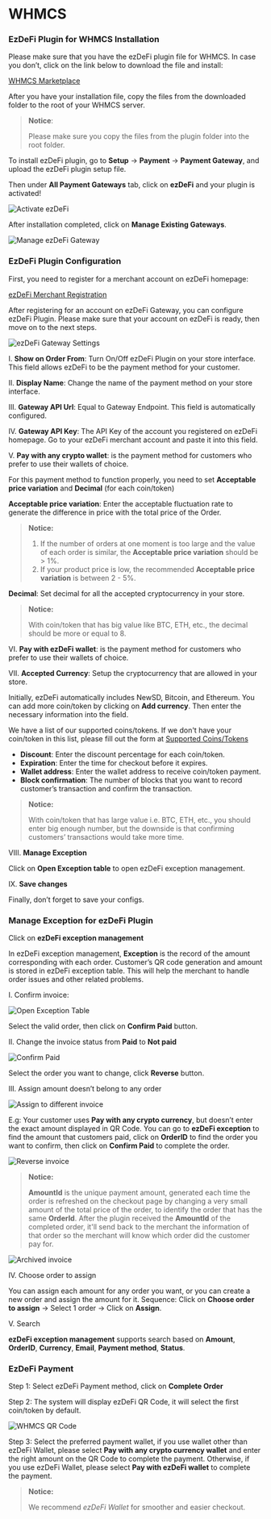 # WHMCS

### EzDeFi Plugin for WHMCS Installation

Please make sure that you have the ezDeFi plugin file for WHMCS. In case you don’t, click on the link below to download the file and install:

[WHMCS Marketplace](https://marketplace.whmcs.com/product/5231)

After you have your installation file, copy the files from the downloaded folder to the root of your WHMCS server.
> **Notice**:
>
> Please make sure you copy the files from the plugin folder into the root folder.

To install ezDeFi plugin, go to **Setup** -> **Payment** -> **Payment Gateway**, and upload the ezDeFi plugin setup file.

Then under **All Payment Gateways** tab, click on **ezDeFi** and your plugin is activated!

![Activate ezDeFi](../../img/whmcs-actv.png "Activate ezDeFi")

After installation completed, click on **Manage Existing Gateways**.

![Manage ezDeFi Gateway](../../img/whmcs-manage.png "Manage ezDeFi Gateway")

### EzDeFi Plugin Configuration

First, you need to register for a merchant account on ezDeFi homepage:

[ezDeFi Merchant Registration](https://merchant.ezdefi.com/register?utm_source=docs)

After registering for an account on ezDeFi Gateway, you can configure ezDeFi Plugin. Please make sure that your account on ezDeFi is ready, then move on to the next steps.

![ezDeFi Gateway Settings](../../img/whmcs-setting.png "ezDeFi Gateway Settings")

I. **Show on Order From**: Turn On/Off ezDeFi Plugin on your store interface. This field allows ezDeFi to be the payment method for your customer.

II. **Display Name**: Change the name of the payment method on your store interface.

III. **Gateway API Url**: Equal to Gateway Endpoint. This field is automatically configured.

IV. **Gateway API Key**: The API Key of the account you registered on ezDeFi homepage. Go to your ezDeFi merchant account and paste it into this field.

V. **Pay with any crypto wallet**: is the payment method for customers who prefer to use their wallets of choice.

For this payment method to function properly, you need to set **Acceptable price variation** and **Decimal** (for each coin/token)

**Acceptable price variation**: Enter the acceptable fluctuation rate to generate the difference in price with the total price of the Order.

> **Notice:**
> 1. If the number of orders at one moment is too large  and the value of each order is similar, the **Acceptable price variation** should be > 1%.
> 2. If your product price is low, the recommended **Acceptable price variation** is between 2 - 5%.

**Decimal**: Set decimal for all the accepted cryptocurrency in your store.

> **Notice:** 
> 
> With coin/token that has big value like BTC, ETH, etc., the decimal should be more or equal to 8.

VI. **Pay with ezDeFi wallet**: is the payment method for customers who prefer to use their wallets of choice.

VII. **Accepted Currency**: Setup the cryptocurrency that are allowed in your store.

Initially, ezDeFi automatically includes NewSD, Bitcoin, and Ethereum. You can add more coin/token by clicking on **Add currency**. Then enter the necessary information into the field.

We have a list of our supported coins/tokens. If we don't have your coin/token in this list, please fill out the form at [Supported Coins/Tokens](https://ezdefi.com/news/supported-coins-tokens/)

* **Discount**: Enter the discount percentage for each coin/token.
* **Expiration**: Enter the time for checkout before it expires.
* **Wallet address**: Enter the wallet address to receive coin/token payment.
* **Block confirmation**: The number of blocks that you want to record customer’s transaction and confirm the transaction.

> **Notice:** 
> 
> With coin/token that has large value i.e. BTC, ETH, etc., you should enter big enough number, but the downside is that confirming customers’ transactions would take more time.

VIII. **Manage Exception**

Click on **Open Exception table** to open ezDeFi exception management. 

IX. **Save changes**

Finally, don’t forget to save your configs.

### Manage Exception for ezDeFi Plugin

Click on **ezDeFi exception management**

In ezDeFi exception management, **Exception** is the record of the amount corresponding with each order. Customer’s QR code generation and amount is stored in ezDeFi exception table. This will help the merchant to handle order issues and other related problems.

I. Confirm invoice:

![Open Exception Table](../../img/whmcs-exception.png "Open Exception Table")

Select the valid order, then click on **Confirm Paid** button.

II. Change the invoice status from **Paid** to **Not paid**

![Confirm Paid](../../img/whmcs-exception1.png "Confirm Paid")

Select the order you want to change, click **Reverse** button.

III. Assign amount doesn’t belong to any order

![Assign to different invoice](../../img/whmcs-exception2.png "Assign to different invoice")

E.g: Your customer uses **Pay with any crypto currency**, but doesn’t enter the exact amount displayed in QR Code. You can go to **ezDeFi exception** to find the amount that customers paid, click on **OrderID** to find the order you want to confirm, then click on **Confirm Paid** to complete the order.

![Reverse invoice](../../img/whmcs-exception3.png "Reverse invoice")

> **Notice:**
>
> **AmountId** is the unique payment amount, generated each time the order is refreshed on the checkout page by changing a very small amount of the total price of the order, to identify the order that has the same **OrderId**. After the plugin received the **AmountId** of the completed order, it'll send back to the merchant the information of that order so the merchant will know which order did the customer pay for.

![Archived invoice](../../img/whmcs-exception4.png "Archived invoice")

IV. Choose order to assign

You can assign each amount for any order you want, or you can create a new order and assign the amount for it.
Sequence: Click on **Choose order to assign** -> Select 1 order -> Click on **Assign**.

V. Search

**ezDeFi exception management** supports search based on **Amount**, **OrderID**, **Currency**, **Email**, **Payment method**, **Status**.

### EzDeFi Payment

Step 1: Select ezDeFi Payment method, click on **Complete Order**

Step 2: The system will display ezDeFi QR Code, it will select the first coin/token by default.

![WHMCS QR Code](../../img/whmcs-qr.png "WHMCS QR Code")

Step 3: Select the preferred payment wallet, if you use wallet other than ezDeFi Wallet, please select **Pay with any crypto currency wallet** and enter the right amount on the QR Code to complete the payment. Otherwise, if you use ezDeFi Wallet, please select **Pay with ezDeFi wallet** to complete the payment.

> **Notice:** 
> 
> We recommend *ezDeFi Wallet* for smoother and easier checkout.
